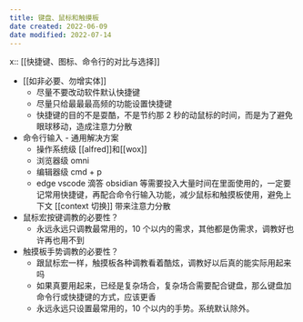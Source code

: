 ```yaml
---
title: 键盘、鼠标和触摸板
date created: 2022-06-09
date modified: 2022-07-14
---
```


x:: [[快捷键、图标、命令行的对比与选择]]

- [[如非必要、勿增实体]]
	- 尽量不要改动软件默认快捷键
	- 尽量只给最最最高频的功能设置快捷键
	- 快捷键的目的不是耍酷，不是节约那 2 秒的动鼠标的时间，而是为了避免眼球移动，造成注意力分散
- 命令行输入 - 通用解决方案
	- 操作系统级 [[alfred]]和[[wox]]
	- 浏览器级 omni
	- 编辑器级 cmd + p
	- edge vscode 滴答 obsidian 等需要投入大量时间在里面使用的，一定要记常用快捷键，再配合命令行输入功能，减少鼠标和触摸板使用，避免上下文 [[context 切换]] 带来注意力分散
- 鼠标宏按键调教的必要性？
	- 永远永远只调教最常用的，10 个以内的需求，其他都是伪需求，调教好也许再也用不到
- 触摸板手势调教的必要性？
	- 跟鼠标宏一样，触摸板各种调教看着酷炫，调教好以后真的能实际用起来吗
	- 如果真要用起来，已经是复杂场合，复杂场合需要配合键盘，那么键盘加命令行或快捷键的方式，应该更香
	- 永远永远只设置最常用的，10 个以内的手势。系统默认除外。
